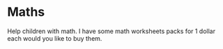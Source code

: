 # Maths
Help children with math.
I have some math worksheets packs for 1 dollar each would you like to buy them.
